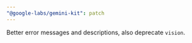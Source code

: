 ```yaml
---
"@google-labs/gemini-kit": patch
---
```


Better error messages and descriptions, also deprecate `vision`.
